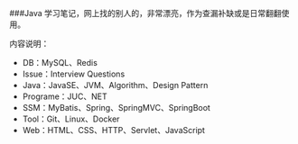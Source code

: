 ###Java 学习笔记，网上找的别人的，非常漂亮，作为查漏补缺或是日常翻翻使用。

内容说明：

* DB：MySQL、Redis
* Issue：Interview Questions
* Java：JavaSE、JVM、Algorithm、Design Pattern
* Programe：JUC、NET
* SSM：MyBatis、Spring、SpringMVC、SpringBoot
* Tool：Git、Linux、Docker
* Web：HTML、CSS、HTTP、Servlet、JavaScript


